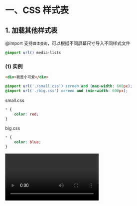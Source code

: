 # 一、CSS 样式表

## 1. 加载其他样式表

@import 支持`媒体查询`，可以根据不同屏幕尺寸导入不同样式文件

```css
@import url() media-lists
```

### (1) 实例

```html
<div>我是小可爱</div>
```

```css
@import url('./small.css') screen and (max-width: 600px);
@import url('./big.css') screen and (min-width: 600px);
```

small.css

```css
* {
    color: red;
}
```

big.css

```css
* {
    color: blue;
}
```

![@import](https://github.com/yuyuyuzhang/Blog/blob/master/images/CSS/CSS/@import.mp4)
